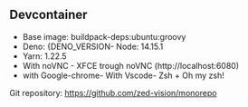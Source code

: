 ## Devcontainer

- Base image: buildpack-deps:ubuntu:groovy
- Deno: {DENO_VERSION- Node: 14.15.1
- Yarn: 1.22.5
- With noVNC - XFCE trough noVNC (http://localhost:6080)
- with Google-chrome- With Vscode- Zsh + Oh my zsh!

Git repository: https://github.com/zed-vision/monorepo
